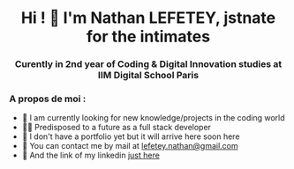 <h1 align="center">Hi ! 👋 I'm Nathan LEFETEY, jstnate for the intimates</h1>
<h3 align="center">Curently in 2nd year of Coding & Digital Innovation studies at IIM Digital School Paris</h3>

### A propos de moi :

* 🧠 I am currently looking for new knowledge/projects in the coding world
* 👨‍💻 Predisposed to a future as a full stack developer
* 📖 I don't have a portfolio yet but it will arrive here soon here
* 📠 You can contact me by mail at lefetey.nathan@gmail.com
* 📱 And the link of my linkedin [just here](www.linkedin.com/in/nathanlefetey)
